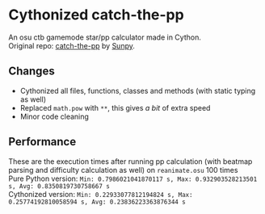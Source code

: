 # Cythonized catch-the-pp
An osu ctb gamemode star/pp calculator made in Cython.  
Original repo: [catch-the-pp](https://github.com/osufx/catch-the-pp) by [Sunpy](https://github.com/EmilySunpy).  

## Changes
- Cythonized all files, functions, classes and methods (with static typing as well)
- Replaced `math.pow` with `**`, this gives _a bit_ of extra speed
- Minor code cleaning

## Performance
These are the execution times after running pp calculation (with beatmap parsing and difficulty calculation as well) on `reanimate.osu` 100 times  
Pure Python version: `Min: 0.7986021041870117 s, Max: 0.932903528213501 s, Avg: 0.8350819730758667 s`  
Cythonized version: `Min: 0.22933077812194824 s, Max: 0.25774192810058594 s, Avg: 0.23836223363876344 s`
